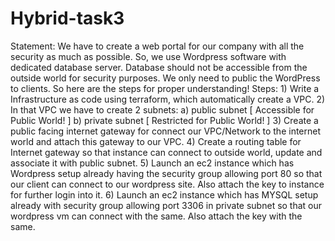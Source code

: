 # Hybrid-task3
Statement:  We have to create a web portal for our company with all the security as much as possible. So, we use Wordpress software with dedicated database server. Database should not be accessible from the outside world for security purposes. We only need to public the WordPress to clients. So here are the steps for proper understanding!  Steps: 1) Write a Infrastructure as code using terraform, which automatically create a VPC.  2) In that VPC we have to create 2 subnets:     a)  public  subnet [ Accessible for Public World! ]      b)  private subnet [ Restricted for Public World! ]  3) Create a public facing internet gateway for connect our VPC/Network to the internet world and attach this gateway to our VPC.  4) Create  a routing table for Internet gateway so that instance can connect to outside world, update and associate it with public subnet.  5) Launch an ec2 instance which has Wordpress setup already having the security group allowing  port 80 so that our client can connect to our wordpress site. Also attach the key to instance for further login into it.  6) Launch an ec2 instance which has MYSQL setup already with security group allowing  port 3306 in private subnet so that our wordpress vm can connect with the same. Also attach the key with the same.
